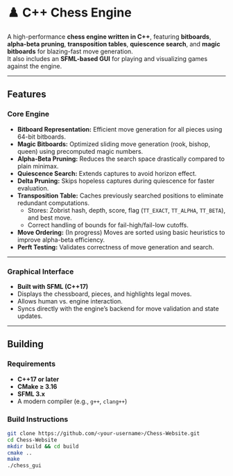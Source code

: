 # ♟️ C++ Chess Engine

A high-performance **chess engine written in C++**, featuring **bitboards**, **alpha-beta pruning**, **transposition tables**, **quiescence search**, and **magic bitboards** for blazing-fast move generation.  
It also includes an **SFML-based GUI** for playing and visualizing games against the engine.

---

## Features

### Core Engine
- **Bitboard Representation:** Efficient move generation for all pieces using 64-bit bitboards.  
- **Magic Bitboards:** Optimized sliding move generation (rook, bishop, queen) using precomputed magic numbers.  
- **Alpha-Beta Pruning:** Reduces the search space drastically compared to plain minimax.  
- **Quiescence Search:** Extends captures to avoid horizon effect.  
- **Delta Pruning:** Skips hopeless captures during quiescence for faster evaluation.  
- **Transposition Table:** Caches previously searched positions to eliminate redundant computations.  
  - Stores: Zobrist hash, depth, score, flag (`TT_EXACT`, `TT_ALPHA`, `TT_BETA`), and best move.  
  - Correct handling of bounds for fail-high/fail-low cutoffs.  
- **Move Ordering:** (In progress) Moves are sorted using basic heuristics to improve alpha-beta efficiency.  
- **Perft Testing:** Validates correctness of move generation and search.  

---

### Graphical Interface
- **Built with SFML (C++17)**  
- Displays the chessboard, pieces, and highlights legal moves.  
- Allows human vs. engine interaction.  
- Syncs directly with the engine’s backend for move validation and state updates.  

---

## Building

### Requirements
- **C++17 or later**
- **CMake ≥ 3.16**
- **SFML 3.x**
- A modern compiler (e.g., `g++`, `clang++`)

### Build Instructions
```bash
git clone https://github.com/<your-username>/Chess-Website.git
cd Chess-Website
mkdir build && cd build
cmake ..
make
./chess_gui
